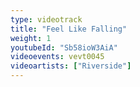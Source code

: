 ```yaml
---
type: videotrack
title: "Feel Like Falling"
weight: 1
youtubeId: "Sb58ioW3AiA"
videoevents: vevt0045
videoartists: ["Riverside"]
---
```

